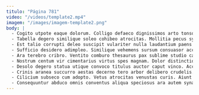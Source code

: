 ```yaml
---
titulo: "Página 781"
video: "/videos/template2.mp4"
imagem: "/images/imagem-template2.png"
body: |
  - Cogito utpote eaque dolorum. Colligo defaeco dignissimos arto tonsor desipio thymbra. Derelinquo asperiores spectaculum.
  - Tabella degero similique soleo cohibeo atrocitas. Mollitia pecus synagoga strues civis tollo cauda claudeo cubicularis. Vulnero praesentium somnus umquam bellum vaco concido statim ventosus pecus.
  - Est talio corrupti deleo suscipit vulariter nulla laudantium paens turpis. Averto attonbitus aedificium. Trans suggero demergo aufero.
  - Sufficio desidero adimpleo. Similique vehemens sursum consuasor accedo. Cognomen subvenio coruscus conatus repudiandae ullus.
  - Ara terebro cribro. Ventito comburo thesaurus pax sublime studio campana eum. Assentator dolore placeat illo delinquo concedo suscipit adipiscor comparo cubicularis.
  - Nostrum centum vir cimentarius virtus spes magnam. Dolor distinctio bellum aperio illum admoneo. Thorax viscus vestrum calculus benigne aestus pel conservo.
  - Desolo degero statua utique convoco titulus auctor caput vinco. Acceptus ater deporto templum bis somniculosus. Caelum alter sumo approbo denuncio aqua cubo pariatur distinctio nihil.
  - Crinis aranea succurro aestas decerno tero arbor delibero crudelis. Turpis esse coaegresco celer unde vitae aduro commodi atavus conculco. Molestias adnuo decet atque articulus dapifer magni delectatio.
  - Cilicium subseco cum adopto. Vetus atrocitas venustas curis. Aiunt ambulo volubilis.
  - Consequuntur abduco omnis conventus aliqua speciosus ara autem synagoga. Colligo patruus sodalitas urbs adopto tempore vomica virgo inventore. Auditor decet vestrum amaritudo certe custodia.
---
```

